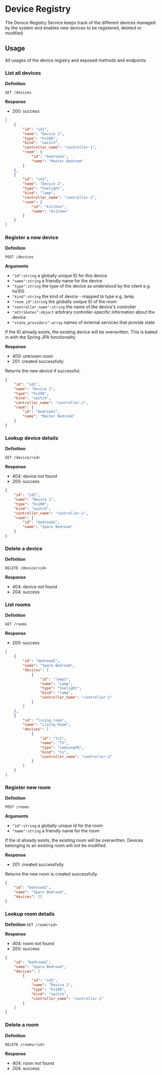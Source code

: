 
# **Device Registry**

The Device-Registry Service keeps track of the different devices managed by the system and enables
new devices to be registered, deleted or modified

## Usage
All usages of the device registry and exposed methods and endpoints
### List all devices
**Definition**

`GET /devices`

**Response**

- 200: success


```json
[
    {
        "id": "id1",
        "name": "Device 1",
        "type": "hs100",
        "kind": "switch",
        "controller_name": "controller-1",
        "room": {
            "id": "bedroom1",
            "name": "Master Bedroom"
        }
    },
    {
        "id": "id2",
        "name": "Device 2",
        "type": "huelight",
        "kind": "lamp",
        "controller_name": "controller-2",
        "room": {
            "id": "kitchen",
            "name": "Kitchen"
        }
    }
]
```

### Register a new device
**Definition**

`POST /devices`

**Arguments**

- `"id":string` a globally unique ID for this device
- `"name":string` a friendly name for the device
- `"type":string` the type of the device as understood by the client e.g. hs100
- `"kind":string` the kind of device - mapped to type e.g. lamp
- `"room_id":string` the globally unique ID of the room
- `"controller_name":string` the name of the device's controller
- `"attributes":object` arbitrary controller-specific information about the device
- `"state_providers":array` names of external services that provide state

If the ID already exists, the existing device will be overwritten. This is baked in with the Spring JPA
functionality

**Response**

- 400: unknown room
- 201: created successfully

Returns the new device if successful.

```json
{
    "id": "id1",
    "name": "Device 1",
    "type": "hs100",
    "kind": "switch",
    "controller_name": "controller-2",
    "room": {
        "id": "bedroom1",
        "name": "Master Bedroom"
    }
}
```

### Lookup device details
**Definition**

`GET /device/<id>`

**Response**

- 404: device not found
- 200: success

```json
{
    "id": "id1",
    "name": "Device 1",
    "type": "hs100",
    "kind": "switch",
    "controller_name": "controller-1",
    "room": {
        "id": "bedroom2",
        "name": "Spare Bedroom"
    }
}
```

### Delete a device
**Definition**

`DELETE /device/<id>`

**Response**

- 404: device not found
- 204: success

### List rooms
**Definition**

`GET /rooms`

**Response**

- 200: success

```json
[
    {
        "id": "bedroom2",
        "name": "Spare Bedroom",
        "devices": [
            {
                "id": "lamp1",
                "name": "Lamp",
                "type": "huelight",
                "kind": "lamp",
                "controller_name": "controller-1"
            }
        ]
    },
    {
        "id": "living_room",
        "name": "Living Room",
        "devices": [
            {
                "id": "tv2",
                "name": "TV",
                "type": "samsung48",
                "kind": "tv",
                "controller_name": "controller-2"
            }
        ]
    }
]
```

### Register new room
**Definition**

`POST /rooms`

**Arguments**

- `"id":string` a globally unique id for the room
- `"name":string` a friendly name for the room

If the id already exists, the existing room will be overwritten.
Devices belonging to an existing room will not be modified.

**Response**

- 201: created successfully

Returns the new room is created successfully.

```json
{
    "id": "bedroom2",
    "name": "Spare Bedroom",
    "devices": []
}
```

### Lookup room details
**Definition**
`GET /room/<id>`

**Response**

- 404: room not found
- 200: success

```json
{
    "id": "bedroom2",
    "name": "Spare Bedroom",
    "devices": [
        {
            "id": "id1",
            "name": "Device 1",
            "type": "hs100",
            "kind": "switch",
            "controller_name": "controller-1"
        }
    ]
}
```

### Delete a room
**Definition**

`DELETE /rooms/<id>`

**Response**

- 404: room not found
- 204: success